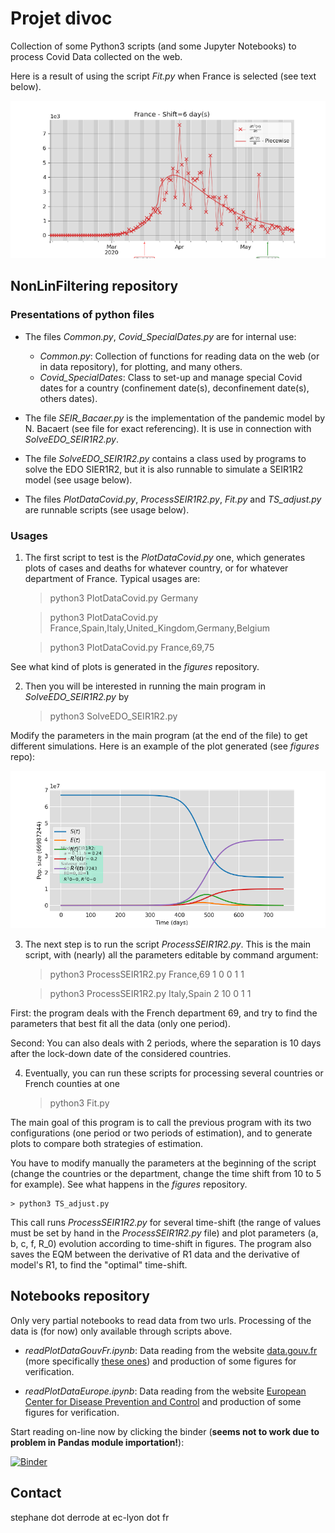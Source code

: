 # Projet divoc

Collection of some  Python3 scripts (and some Jupyter Notebooks) to process Covid Data collected on the web. 

<!--The programs are based on the Kalman-like filters implemented by Roger R Labbe Jr. in the [FilterPy](https://filterpy.readthedocs.io/en/latest/index.html) python module. -->


Here is a result of using the script _Fit.py_ when France is selected (see text below).

![Image fit France](./France_DiffR1_BothFit_Shift6.png "Result of fit for France")



## NonLinFiltering repository

### Presentations of python files

- The files _Common.py_, _Covid_SpecialDates.py_ are for internal use:
   
    + *Common.py*: Collection of functions for reading data on the web (or in data repository), for plotting, and many others.
    + *Covid_SpecialDates*: Class to set-up and manage special Covid dates for a country (confinement date(s), deconfinement date(s), others dates).

- The file _SEIR_Bacaer.py_ is the implementation of the pandemic model by N. Bacaert (see file for exact referencing). It is use in connection with _SolveEDO_SEIR1R2.py_.
      
- The file _SolveEDO_SEIR1R2.py_ contains a class used by programs to solve the EDO SIER1R2, but it is also runnable to simulate a SEIR1R2 model (see usage below).

- The files _PlotDataCovid.py_, _ProcessSEIR1R2.py_, _Fit.py_ and _TS_adjust.py_ are runnable scripts (see usage below).

### Usages

1. The first script to test is the _PlotDataCovid.py_ one, which generates plots of cases and deaths for whatever country, or for whatever department of France. Typical usages are:

	> python3 PlotDataCovid.py Germany

	> python3 PlotDataCovid.py France,Spain,Italy,United_Kingdom,Germany,Belgium
	
    > python3 PlotDataCovid.py France,69,75


See what kind of plots is generated in the _figures_ repository.


2. Then you will be interested in running the main program in _SolveEDO_SEIR1R2.py_ by

    > python3 SolveEDO_SEIR1R2.py

Modify the parameters in the main program (at the end of the file) to get different simulations. Here is an example of the plot generated (see _figures_ repo):

![SEIR1R2 simulation](./SEIR1R2model_01234.png "SEIR1R2 simulation")

3. The next step is to run the script _ProcessSEIR1R2.py_. This is the main script, with (nearly) all the parameters editable by command argument:

    > python3 ProcessSEIR1R2.py France,69 1 0 0 1 1
    
    > python3 ProcessSEIR1R2.py Italy,Spain 2 10 0 1 1

First: the program deals with the French department 69, and try to find the parameters that best fit all the data (only one period). 
    
Second: You can also deals with 2 periods, where the separation is 10 days after the lock-down date of the considered countries.

4. Eventually, you can run these scripts for processing several countries or French counties at one

    > python3 Fit.py

The main goal of this program is to call the previous program with its two configurations (one period or two periods of estimation), and to generate plots to compare both strategies of estimation. 

You have to modify manually the parameters at the beginning of the script (change the countries or the department, change the time shift from 10 to 5 for example).
See what happens in the _figures_ repository.
    
    > python3 TS_adjust.py

This call runs _ProcessSEIR1R2.py_ for several time-shift (the range of values must be set by hand in the _ProcessSEIR1R2.py_ file) and plot parameters (a, b, c, f, R_0) evolution according to time-shift in figures. The program also saves the EQM between the derivative of R1 data and the derivative of model's R1, to find the "optimal" time-shift.


## Notebooks repository

Only very partial notebooks to read data from two urls. Processing of the data is (for now) only available through scripts above.

  - *readPlotDataGouvFr.ipynb*: Data reading from the website [data.gouv.fr](data.gouv.fr) (more specifically [these ones](https://static.data.gouv.fr/resources/donnees-hospitalieres-relatives-a-lepidemie-de-covid-19/20200327-154414/metadonnees-donnees-hospitalieres-covid19.csv)) and production of some figures for verification.

  - *readPlotDataEurope.ipynb*:  Data reading from the website [European Center for Disease Prevention and Control](https://www.ecdc.europa.eu/en/publications-data/download-todays-data-geographic-distribution-covid-19-cases-worldwide) and production of some figures for verification.

Start reading on-line now by clicking the binder (**seems not to work due to problem in Pandas module importation!**):

[![Binder](https://mybinder.org/badge_logo.svg)](https://mybinder.org/v2/gh/SDerrode/divoc.git/master)

## Contact

stephane dot derrode at ec-lyon dot fr

